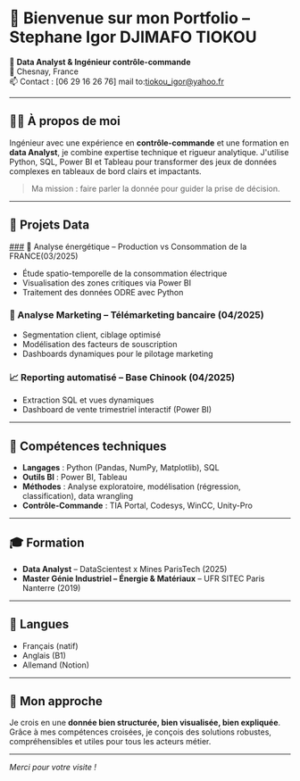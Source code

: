 # 👋 Bienvenue sur mon Portfolio – Stephane Igor DJIMAFO TIOKOU

🎯 **Data Analyst & Ingénieur contrôle-commande**  
📍 Chesnay, France  
📫 Contact : [06 29 16 26 76]
            mail to:tiokou_igor@yahoo.fr

---

## 👨‍💻 À propos de moi

Ingénieur avec une expérience en **contrôle-commande** et une formation en **data Analyst**, je combine expertise technique et rigueur analytique. 
J'utilise Python, SQL, Power BI et Tableau pour transformer des jeux de données complexes en tableaux de bord clairs et impactants.

> Ma mission : faire parler la donnée pour guider la prise de décision.

---

## 🧠 Projets Data

[###](https://github.com/Dtsi2006/-Projet-Data-Analyst-nergie-Risque-de-Black-out-en-France-/blob/main/README_technique.ipynb) 🔋 Analyse énergétique – Production vs Consommation de la FRANCE(03/2025)
- Étude spatio-temporelle de la consommation électrique
- Visualisation des zones critiques via Power BI
- Traitement des données ODRE avec Python

### 💼 Analyse Marketing – Télémarketing bancaire (04/2025)
- Segmentation client, ciblage optimisé
- Modélisation des facteurs de souscription
- Dashboards dynamiques pour le pilotage marketing

### 📈 Reporting automatisé – Base Chinook (04/2025)
- Extraction SQL et vues dynamiques
- Dashboard de vente trimestriel interactif (Power BI)

---

## 🧰 Compétences techniques

- **Langages** : Python (Pandas, NumPy, Matplotlib), SQL
- **Outils BI** : Power BI, Tableau
- **Méthodes** : Analyse exploratoire, modélisation (régression, classification), data wrangling
- **Contrôle-Commande** : TIA Portal, Codesys, WinCC, Unity-Pro

---

## 🎓 Formation

- **Data Analyst** – DataScientest x Mines ParisTech (2025)
- **Master Génie Industriel – Énergie & Matériaux** – UFR SITEC Paris Nanterre (2019)

---

## 💬 Langues

- Français (natif)
- Anglais (B1)
- Allemand (Notion)

---

## 🚀 Mon approche

Je crois en une **donnée bien structurée, bien visualisée, bien expliquée**. Grâce à mes compétences croisées, je conçois des solutions robustes, compréhensibles et utiles pour tous les acteurs métier.

---

*Merci pour votre visite !*
